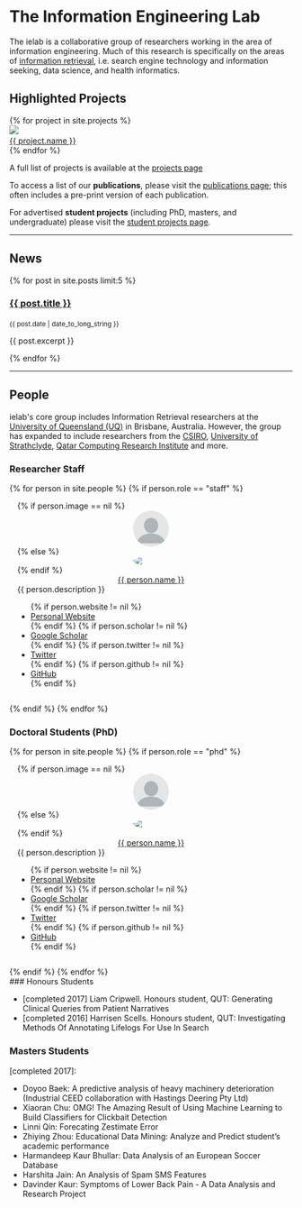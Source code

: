 # The Information Engineering Lab

The ielab is a collaborative group of researchers working in the area of information engineering. Much of this research is specifically on the areas of [information retrieval](https://en.wikipedia.org/wiki/Information_retrieval), i.e. search engine technology and information seeking, data science, and health informatics.

## Highlighted Projects

<div class="flex two four-600">
{% for project in site.projects %}
<div>
    <article class="card">
        <img src="{{ project.image }}">
        <footer>
            <a href="{{ project.url }}">{{ project.name }}</a>
        </footer>
    </article>
</div>
{% endfor %}
</div>

A full list of projects is available at the [projects page](/projects)

To access a list of our **publications**, please visit the [publications page](/publications); this often includes a pre-print version of each publication.

For advertised **student projects** (including PhD, masters, and undergraduate) please visit the [student projects page](/student-projects). 

<!--- --->



---

## News


<div class="news">
{% for post in site.posts limit:5 %}
<a href="{{ post.url }}"><h3>{{ post.title }}</h3></a>
<small>{{ post.date | date_to_long_string }}</small>
<p>{{ post.excerpt }}</p>
{% endfor %}
</div>

---

## People

ielab's core group includes Information Retrieval researchers at the [University of Queensland (UQ)](http://www.uq.edu.au) in Brisbane, Australia. However, the group has expanded to include researchers from the [CSIRO](http://csiro.au), [University of Strathclyde](https://www.strath.ac.uk/), [Qatar Computing Research Institute](http://www.qcri.com) and more. 

### Researcher Staff

<div class="flex">
{% for person in site.people %}
{% if person.role == "staff" %}
<div class="flex one four-600 card" style="padding: 1em;">
    <div>
        {% if person.image == nil %}
        <img width="64px" height="auto" src="/images/blank-profile-picture.png" style="border-radius:50%; margin:auto; display:block">
        {% else %}
        <img width="64px" height="auto" src="{{ person.image }}" style="border-radius:50%; margin:auto; display:block">
        {% endif %}
        <a href="{{ person.id }}" style="text-align:center; display:block">{{ person.name }}</a>
    </div>        
    <div class="full half-600">{{ person.description }}</div>
    <div>
        <ul>
            {% if person.website != nil %}
            <li><a href="{{ person.website }}">Personal Website</a></li>
            {% endif %}
            {% if person.scholar != nil %}
            <li><a href="{{ person.scholar }}">Google Scholar</a></li>
            {% endif %}
            {% if person.twitter != nil %}
            <li><a href="{{ person.twitter }}">Twitter</a></li>
            {% endif %}                
            {% if person.github != nil %}
            <li><a href="{{ person.github }}">GitHub</a></li>
            {% endif %}   
        </ul>
    </div>
</div>
{% endif %}
{% endfor %}
</div>

### Doctoral Students (PhD)
<div class="flex">
{% for person in site.people %}
{% if person.role == "phd" %}
<div class="flex one four-600 card" style="padding: 1em;">
    <div>
        {% if person.image == nil %}
        <img width="64px" height="auto" src="/images/blank-profile-picture.png" style="border-radius:50%; margin:auto; display:block">
        {% else %}
        <img width="64px" height="auto" src="{{ person.image }}" style="border-radius:50%; margin:auto; display:block">
        {% endif %}
        <a href="{{ person.id }}" style="text-align:center; display:block">{{ person.name }}</a>
    </div>        
    <div class="full half-600">{{ person.description }}</div>
    <div>
        <ul>
            {% if person.website != nil %}
            <li><a href="{{ person.website }}">Personal Website</a></li>
            {% endif %}
            {% if person.scholar != nil %}
            <li><a href="{{ person.scholar }}">Google Scholar</a></li>
            {% endif %}
            {% if person.twitter != nil %}
            <li><a href="{{ person.twitter }}">Twitter</a></li>
            {% endif %}                
            {% if person.github != nil %}
            <li><a href="{{ person.github }}">GitHub</a></li>
            {% endif %}                            
        </ul>
    </div>
</div>
{% endif %}
{% endfor %}
</div>
### Honours Students

* [completed 2017] Liam Cripwell. Honours student, QUT: Generating Clinical Queries from Patient Narratives
* [completed 2016] Harrisen Scells. Honours student, QUT: Investigating Methods Of Annotating Lifelogs For Use In Search

### Masters Students

[completed 2017]:
* Doyoo Baek: A predictive analysis of heavy machinery deterioration (Industrial CEED collaboration with Hastings Deering Pty Ltd)
* Xiaoran Chu: OMG! The Amazing Result of Using Machine Learning to Build Classifiers for Clickbait Detection
* Linni Qin: Forecating Zestimate Error
* Zhiying Zhou: Educational Data Mining: Analyze and Predict student’s academic performance
* Harmandeep Kaur Bhullar: Data Analysis of an European Soccer Database
* Harshita Jain: An Analysis of Spam SMS Features
* Davinder Kaur: Symptoms of Lower Back Pain - A Data Analysis and Research Project
